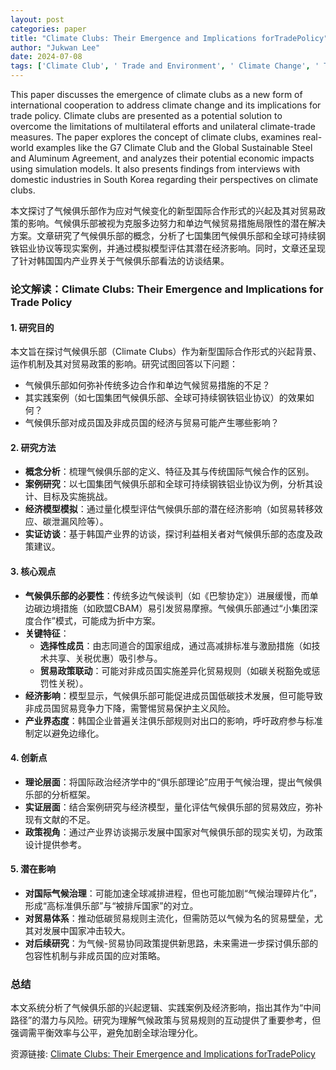 ```yaml
---
layout: post
categories: paper
title: "Climate Clubs: Their Emergence and Implications forTradePolicy"
author: "Jukwan Lee"
date: 2024-07-08
tags: ['Climate Club', ' Trade and Environment', ' Climate Change', ' Trade Policy']
---
```


This paper discusses the emergence of climate clubs as a new form of international cooperation to address climate change and its implications for trade policy. Climate clubs are presented as a potential solution to overcome the limitations of multilateral efforts and unilateral climate-trade measures. The paper explores the concept of climate clubs, examines real-world examples like the G7 Climate Club and the Global Sustainable Steel and Aluminum Agreement, and analyzes their potential economic impacts using simulation models. It also presents findings from interviews with domestic industries in South Korea regarding their perspectives on climate clubs.

本文探讨了气候俱乐部作为应对气候变化的新型国际合作形式的兴起及其对贸易政策的影响。气候俱乐部被视为克服多边努力和单边气候贸易措施局限性的潜在解决方案。文章研究了气候俱乐部的概念，分析了七国集团气候俱乐部和全球可持续钢铁铝业协议等现实案例，并通过模拟模型评估其潜在经济影响。同时，文章还呈现了针对韩国国内产业界关于气候俱乐部看法的访谈结果。

### **论文解读：Climate Clubs: Their Emergence and Implications for Trade Policy**  

#### **1. 研究目的**  
本文旨在探讨气候俱乐部（Climate Clubs）作为新型国际合作形式的兴起背景、运作机制及其对贸易政策的影响。研究试图回答以下问题：  
- 气候俱乐部如何弥补传统多边合作和单边气候贸易措施的不足？  
- 其实践案例（如七国集团气候俱乐部、全球可持续钢铁铝业协议）的效果如何？  
- 气候俱乐部对成员国及非成员国的经济与贸易可能产生哪些影响？  

#### **2. 研究方法**  
- **概念分析**：梳理气候俱乐部的定义、特征及其与传统国际气候合作的区别。  
- **案例研究**：以七国集团气候俱乐部和全球可持续钢铁铝业协议为例，分析其设计、目标及实施挑战。  
- **经济模型模拟**：通过量化模型评估气候俱乐部的潜在经济影响（如贸易转移效应、碳泄漏风险等）。  
- **实证访谈**：基于韩国产业界的访谈，探讨利益相关者对气候俱乐部的态度及政策建议。  

#### **3. 核心观点**  
- **气候俱乐部的必要性**：传统多边气候谈判（如《巴黎协定》）进展缓慢，而单边碳边境措施（如欧盟CBAM）易引发贸易摩擦。气候俱乐部通过“小集团深度合作”模式，可能成为折中方案。  
- **关键特征**：  
  - **选择性成员**：由志同道合的国家组成，通过高减排标准与激励措施（如技术共享、关税优惠）吸引参与。  
  - **贸易政策联动**：可能对非成员国实施差异化贸易规则（如碳关税豁免或惩罚性关税）。  
- **经济影响**：模型显示，气候俱乐部可能促进成员国低碳技术发展，但可能导致非成员国贸易竞争力下降，需警惕贸易保护主义风险。  
- **产业界态度**：韩国企业普遍关注俱乐部规则对出口的影响，呼吁政府参与标准制定以避免边缘化。  

#### **4. 创新点**  
- **理论层面**：将国际政治经济学中的“俱乐部理论”应用于气候治理，提出气候俱乐部的分析框架。  
- **实证层面**：结合案例研究与经济模型，量化评估气候俱乐部的贸易效应，弥补现有文献的不足。  
- **政策视角**：通过产业界访谈揭示发展中国家对气候俱乐部的现实关切，为政策设计提供参考。  

#### **5. 潜在影响**  
- **对国际气候治理**：可能加速全球减排进程，但也可能加剧“气候治理碎片化”，形成“高标准俱乐部”与“被排斥国家”的对立。  
- **对贸易体系**：推动低碳贸易规则主流化，但需防范以气候为名的贸易壁垒，尤其对发展中国家冲击较大。  
- **对后续研究**：为气候-贸易协同政策提供新思路，未来需进一步探讨俱乐部的包容性机制与非成员国的应对策略。  

### **总结**  
本文系统分析了气候俱乐部的兴起逻辑、实践案例及经济影响，指出其作为“中间路径”的潜力与风险。研究为理解气候政策与贸易规则的互动提供了重要参考，但强调需平衡效率与公平，避免加剧全球治理分化。

资源链接: [Climate Clubs: Their Emergence and Implications forTradePolicy](https://papers.ssrn.com/sol3/papers.cfm?abstract_id=4887984)
